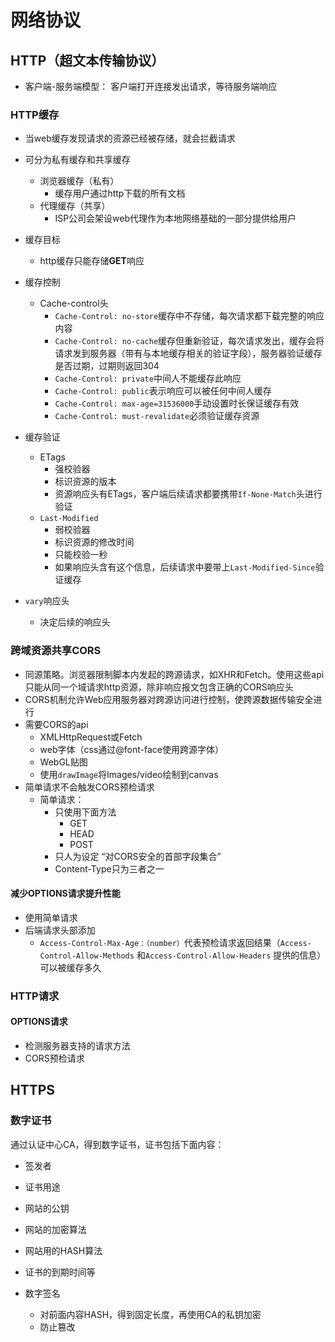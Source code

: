 # 网络协议



## HTTP（超文本传输协议）

- 客户端-服务端模型： 客户端打开连接发出请求，等待服务端响应

### HTTP缓存

- 当web缓存发现请求的资源已经被存储，就会拦截请求
- 可分为私有缓存和共享缓存

  - 浏览器缓存（私有）
    - 缓存用户通过http下载的所有文档
  - 代理缓存（共享）
    - ISP公司会架设web代理作为本地网络基础的一部分提供给用户
- 缓存目标

  - http缓存只能存储**GET**响应
- 缓存控制
  - Cache-control头
    - `Cache-Control: no-store`缓存中不存储，每次请求都下载完整的响应内容
    - `Cache-Control: no-cache`缓存但重新验证，每次请求发出，缓存会将请求发到服务器（带有与本地缓存相关的验证字段），服务器验证缓存是否过期，过期则返回304
    - `Cache-Control: private`中间人不能缓存此响应
    - `Cache-Control: public`表示响应可以被任何中间人缓存
    - `Cache-Control: max-age=31536000`手动设置时长保证缓存有效
    - `Cache-Control: must-revalidate`必须验证缓存资源
- 缓存验证
  - ETags
    - 强校验器
    - 标识资源的版本
    - 资源响应头有ETags，客户端后续请求都要携带`If-None-Match`头进行验证
  - `Last-Modified`
    - 弱校验器
    - 标识资源的修改时间
    - 只能校验一秒
    - 如果响应头含有这个信息，后续请求中要带上`Last-Modified-Since`验证缓存
- `vary`响应头
  - 决定后续的响应头



### 跨域资源共享CORS

- 同源策略。浏览器限制脚本内发起的跨源请求，如XHR和Fetch。使用这些api只能从同一个域请求http资源，除非响应报文包含正确的CORS响应头
- CORS机制允许Web应用服务器对跨源访问进行控制，使跨源数据传输安全进行
- 需要CORS的api
  - XMLHttpRequest或Fetch
  - web字体（css通过@font-face使用跨源字体）
  - WebGL贴图
  - 使用`drawImage`将Images/video绘制到canvas
- 简单请求不会触发CORS预检请求
  - 简单请求：
    - 只使用下面方法
      - GET
      - HEAD
      - POST
    - 只人为设定 “对CORS安全的首部字段集合”
    - Content-Type只为三者之一

#### 减少OPTIONS请求提升性能

- 使用简单请求
- 后端请求头部添加
  - `Access-Control-Max-Age：（number）`代表预检请求返回结果（`Access-Control-Allow-Methods` 和`Access-Control-Allow-Headers` 提供的信息）可以被缓存多久

### HTTP请求

#### OPTIONS请求

- 检测服务器支持的请求方法
- CORS预检请求



## HTTPS

### 数字证书

通过认证中心CA，得到数字证书，证书包括下面内容：

- 签发者

- 证书用途

- 网站的公钥

- 网站的加密算法

- 网站用的HASH算法

- 证书的到期时间等
- 数字签名
  - 对前面内容HASH，得到固定长度，再使用CA的私钥加密
  - 防止篡改






